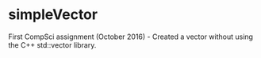 # simpleVector
First CompSci assignment (October 2016) - Created a vector without using the C++ std::vector library.
